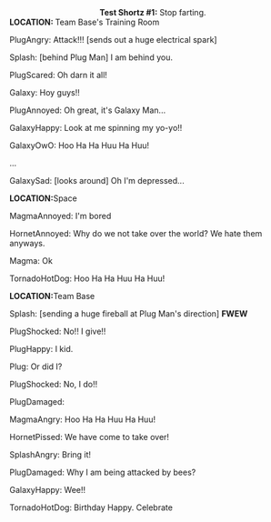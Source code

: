 <div class="hhhh"><center><b>Test Shortz #1:</b> Stop farting.</center></div>

<div class="hhhh"><b>LOCATION: </b>Team Base's Training Room</div>

PlugAngry: Attack!!! [sends out a huge electrical spark]

Splash: [behind Plug Man] I am behind you.

PlugScared: Oh darn it all!

Galaxy: Hoy guys!!

PlugAnnoyed: Oh great, it's Galaxy Man...

GalaxyHappy: Look at me spinning my yo-yo!!

GalaxyOwO: Hoo Ha Ha Huu Ha Huu!

<div class="hhhh">...</div>

GalaxySad: [looks around] Oh I'm depressed...

<div class="hhhh"><b>LOCATION:</b>Space</div>

MagmaAnnoyed: I'm bored

HornetAnnoyed: Why do we not take over the world? We hate them anyways.

Magma: Ok

TornadoHotDog: Hoo Ha Ha Huu Ha Huu!

<div class="hhhh"><b>LOCATION:</b>Team Base</div>

Splash: [sending a huge fireball at Plug Man's direction] **FWEW**

PlugShocked: No!! I give!!

PlugHappy: I kid.

Plug: Or did I?

PlugShocked: No, I do!!

PlugDamaged:

MagmaAngry: Hoo Ha Ha Huu Ha Huu!

HornetPissed: We have come to take over!

SplashAngry: Bring it!

PlugDamaged: Why I am being attacked by bees?

GalaxyHappy: Wee!!

TornadoHotDog: Birthday Happy. Celebrate

<script src="assets/js/replacediv.js"></script>
<script src="assets/js/mugshots.js"></script>
